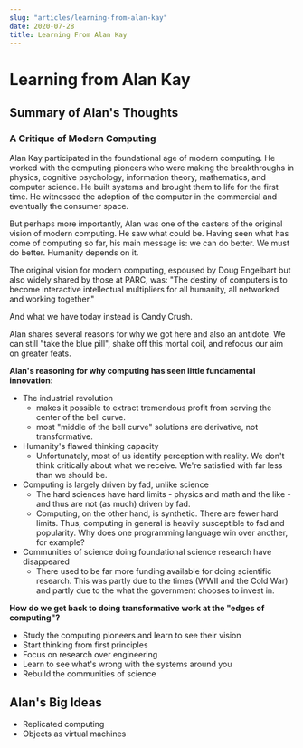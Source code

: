 ```yaml
---
slug: "articles/learning-from-alan-kay"
date: 2020-07-28
title: Learning From Alan Kay
---
```

# Learning from Alan Kay
## Summary of Alan's Thoughts
### A Critique of Modern Computing
Alan Kay participated in the foundational age of modern computing. He worked with the computing pioneers who were making the breakthroughs in physics, cognitive psychology, information theory, mathematics, and computer science. He built systems and brought them to life for the first time. He witnessed the adoption of the computer in the commercial and eventually the consumer space.

But perhaps more importantly, Alan was one of the casters of the original vision of modern computing. He saw what could be. Having seen what has come of computing so far, his main message is: we can do better. We must do better. Humanity depends on it.

The original vision for modern computing, espoused by Doug Engelbart but also widely shared by those at PARC, was: "The destiny of computers is to become interactive intellectual multipliers for all humanity, all networked and working together."

And what we have today instead is Candy Crush.

Alan shares several reasons for why we got here and also an antidote. We can still "take the blue pill", shake off this mortal coil, and refocus our aim on greater feats.

**Alan's reasoning for why computing has seen little fundamental innovation:**
- The industrial revolution 
	- makes it possible to extract tremendous profit from serving the center of the bell curve.
	- most "middle of the bell curve" solutions are derivative, not transformative.
- Humanity's flawed thinking capacity
	- Unfortunately, most of us identify perception with reality. We don't think critically about what we receive. We're satisfied with far less than we should be.
- Computing is largely driven by fad, unlike science
	- The hard sciences have hard limits - physics and math and the like - and thus are not (as much) driven by fad.
	- Computing, on the other hand, is synthetic. There are fewer hard limits. Thus, computing in general is heavily susceptible to fad and popularity. Why does one programming language win over another, for example?
- Communities of science doing foundational science research have disappeared
	- There used to be far more funding available for doing scientific research. This was partly due to the times (WWII and the Cold War) and partly due to the what the government chooses to invest in.

**How do we get back to doing transformative work at the "edges of computing"?**
- Study the computing pioneers and learn to see their vision
- Start thinking from first principles
- Focus on research over engineering
- Learn to see what's wrong with the systems around you
- Rebuild the communities of science

## Alan's Big Ideas

- Replicated computing
- Objects as virtual machines
